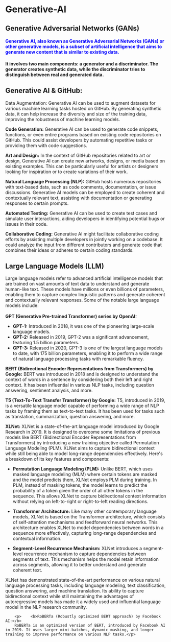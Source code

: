 # Generative-AI
## Generative Adversarial Networks (GANs)
#### <span style="color : blue">Generative AI, also known as Generative Adversarial Networks (GANs) or other generative models, is a subset of artificial intelligence that aims to generate new content that is similar to existing data. 
#### It involves two main components: a generator and a discriminator. The generator creates synthetic data, while the discriminator tries to distinguish between real and generated data</span>.


## Generative AI & GitHub:
Data Augmentation: Generative AI can be used to augment datasets for various machine learning tasks hosted on GitHub. By generating synthetic data, it can help increase the diversity and size of the training data, improving the robustness of machine learning models.

   <b> Code Generation:</b> Generative AI can be used to generate code snippets, functions, or even entire programs based on existing code repositories on GitHub. This could assist developers by automating repetitive tasks or providing them with code suggestions.

  <b>  Art and Design:</b> In the context of GitHub repositories related to art or design, Generative AI can create new artworks, designs, or media based on existing examples. This can be particularly useful for artists or designers looking for inspiration or to create variations of their work.

 <b>   Natural Language Processing (NLP):</b> GitHub hosts numerous repositories with text-based data, such as code comments, documentation, or issue discussions. Generative AI models can be employed to create coherent and contextually relevant text, assisting with documentation or generating responses to certain prompts.

<b>    Automated Testing:</b> Generative AI can be used to create test cases and simulate user interactions, aiding developers in identifying potential bugs or issues in their code.

<b>    Collaborative Coding:</b> Generative AI might facilitate collaborative coding efforts by assisting multiple developers in jointly working on a codebase. It could analyze the input from different contributors and generate code that combines their ideas or adheres to certain coding standards.
## Large Language Models (LLM)
Large language models refer to advanced artificial intelligence models that are trained on vast amounts of text data to understand and generate human-like text. These models have millions or even billions of parameters, enabling them to capture complex linguistic patterns and generate coherent and contextually relevant responses. Some of the notable large language models include:<br><br>
   <b> GPT (Generative Pre-trained Transformer) series by OpenAI:</b><br>
  
+  <b>GPT-1:</b> Introduced in 2018, it was one of the pioneering large-scale language models.<br>
+   <b>GPT-2:</b> Released in 2019, GPT-2 was a significant advancement, featuring 1.5 billion parameters.<br>
+   <b>GPT-3:</b> Released in 2020, GPT-3 is one of the largest language models to date, with 175 billion parameters, enabling it to perform a wide range of natural language processing tasks with remarkable fluency.<br>
<p><b>BERT (Bidirectional Encoder Representations from Transformers) by Google:</b>
        BERT was introduced in 2018 and is designed to understand the context of words in a sentence by considering both their left and right context. It has been influential in various NLP tasks, including question answering, sentiment analysis, and more.</p>
<p> <b>T5 (Text-To-Text Transfer Transformer) by Google:</b>
        T5, introduced in 2019, is a versatile language model capable of performing a wide range of NLP tasks by framing them as text-to-text tasks. It has been used for tasks such as translation, summarization, question answering, and more.</p>
<p>    <b>XLNet:</b>
        XLNet is a state-of-the-art language model introduced by Google Research in 2019. It is designed to overcome some limitations of previous models like BERT (Bidirectional Encoder Representations from Transformers) by introducing a new training objective called Permutation Language Modeling (PLM). XLNet aims to capture bidirectional context while still being able to model long-range dependencies effectively. Here's a breakdown of its key features and components:<br>

   +  <b>Permutation Language Modeling (PLM):</b> Unlike BERT, which uses masked language modeling (MLM) where certain tokens are masked and the model predicts them, XLNet employs PLM during training. In PLM, instead of masking tokens, the model learns to predict the probability of a token given the order of all other tokens in the sequence. This allows XLNet to capture bidirectional context information without relying on left-to-right or right-to-left reading directions.<br>

   +  <b>Transformer Architecture:</b> Like many other contemporary language models, XLNet is based on the Transformer architecture, which consists of self-attention mechanisms and feedforward neural networks. This architecture enables XLNet to model dependencies between words in a sequence more effectively, capturing long-range dependencies and contextual information.<br>
   +  <b>Segment-Level Recurrence Mechanism:</b> XLNet introduces a segment-level recurrence mechanism to capture dependencies between segments of text. This mechanism helps the model retain information across segments, allowing it to better understand and generate coherent text.
   
   </p>
<p>XLNet has demonstrated state-of-the-art performance on various natural language processing tasks, including language modeling, text classification, question answering, and machine translation. Its ability to capture bidirectional context while still maintaining the advantages of autoregressive models has made it a widely used and influential language model in the NLP research community.
   


</p>

        <p>    <b>RoBERTa (Robustly optimized BERT approach) by Facebook AI:</b>
        RoBERTa is an optimized version of BERT, introduced by Facebook AI in 2019. It uses larger mini-batches, dynamic masking, and longer training to improve performance on various NLP tasks.</p>

